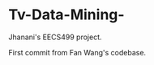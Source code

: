 Tv-Data-Mining-
===============

Jhanani's EECS499 project.

First commit from Fan Wang's codebase.
